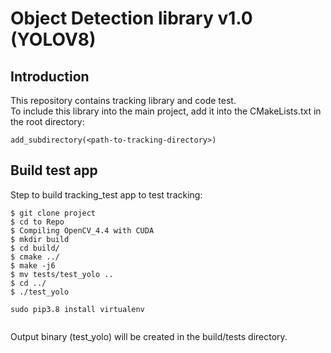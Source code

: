 # Object Detection library v1.0 (YOLOV8)

## Introduction

This repository contains tracking library and code test.<br/>
To include this library into the main project, add it into the CMakeLists.txt in the root directory:
```
add_subdirectory(<path-to-tracking-directory>)
```

## Build test app
Step to build tracking_test app to test tracking:
```
$ git clone project
$ cd to Repo
$ Compiling OpenCV_4.4 with CUDA
$ mkdir build
$ cd build/
$ cmake ../
$ make -j6
$ mv tests/test_yolo ..
$ cd ../
$ ./test_yolo

sudo pip3.8 install virtualenv


```

Output binary (test_yolo) will be created in the build/tests directory.

